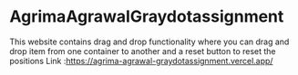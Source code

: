 # AgrimaAgrawalGraydotassignment
This website contains drag and drop functionality where you can drag and drop item from one container to another and a reset button to reset the positions 
Link :https://agrima-agrawal-graydotassignment.vercel.app/
